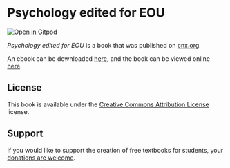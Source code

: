 # Psychology edited for EOU

[![Open in Gitpod](https://gitpod.io/button/open-in-gitpod.svg)](https://gitpod.io/from-referrer/)

_Psychology edited for EOU_ is a book that was published on [cnx.org](https://cnx.org/).

An ebook can be downloaded [here](https://github.com/cnx-user-books/cnxbook-psychology-edited-for-eou/releases/latest), and the book can be viewed online [here](https://github.com/cnx-user-books/cnxbook-psychology-edited-for-eou/releases/latest).

## License
This book is available under the [Creative Commons Attribution License](./LICENSE) license.

## Support
If you would like to support the creation of free textbooks for students, your [donations are welcome](https://riceconnect.rice.edu/donation/support-openstax-banner).

